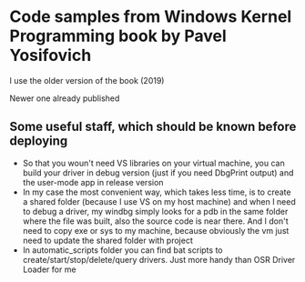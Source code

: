 # Code samples from Windows Kernel Programming book by Pavel Yosifovich
I use the older version of the book (2019)

Newer one already published 
## Some useful staff, which should be known before deploying
- So that you woun't need VS libraries on your virtual machine, you can build your driver in debug version (just if you need DbgPrint output) and the user-mode app in release version
- In my case the most convenient way, which takes less time, is to create a shared folder (because I use VS on my host machine) and when I need to debug a driver, my windbg simply looks for a pdb in the same folder where the file was built, also the source code is near there. And I don't need to copy exe or sys to my machine, because obviously the vm just need to update the shared folder with project
- In automatic_scripts folder you can find bat scripts to create/start/stop/delete/query drivers. Just more handy than OSR Driver Loader for me
